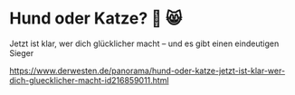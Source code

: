 # Hund oder Katze? 🐶 😸

Jetzt ist klar, wer dich glücklicher macht – und es gibt einen eindeutigen Sieger

https://www.derwesten.de/panorama/hund-oder-katze-jetzt-ist-klar-wer-dich-gluecklicher-macht-id216859011.html

